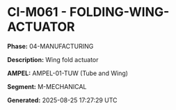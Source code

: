 # CI-M061 - FOLDING-WING-ACTUATOR

**Phase:** 04-MANUFACTURING

**Description:** Wing fold actuator

**AMPEL:** AMPEL-01-TUW (Tube and Wing)

**Segment:** M-MECHANICAL

**Generated:** 2025-08-25 17:27:29 UTC
